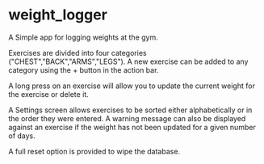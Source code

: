 # weight_logger
A Simple app for logging weights at the gym.

Exercises are divided into four categories ("CHEST","BACK","ARMS","LEGS"). A new exercise can be added to any category using the + button in the action bar.

A long press on an exercise will allow you to update the current weight for the exercise or delete it.

A Settings screen allows exercises to be sorted either alphabetically or in the order they were entered. A warning message can also be displayed against an exercise if the weight has not been updated for a given number of days.

A full reset option is provided to wipe the database.
